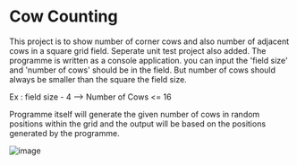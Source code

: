 # Cow Counting
This project is to show number of corner cows and also number of adjacent cows in a square grid field. Seperate unit test project also added.
The programme is written as a console application. you can input the 'field size' and 'number of cows' should be in the field. But number of cows should always be smaller than the square the field size.

Ex : field size - 4 --> Number of Cows <= 16

Programme itself will generate the given number of cows in random positions within the grid and the output will be based on the positions generated by the programme. 

![image](https://user-images.githubusercontent.com/96976548/147873660-31982793-29e8-4c8a-b99e-81fb6de67be4.png)


